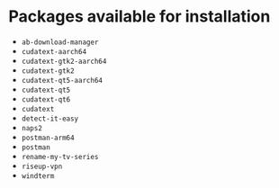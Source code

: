 # Packages available for installation

* `ab-download-manager`
* `cudatext-aarch64`
* `cudatext-gtk2-aarch64`
* `cudatext-gtk2`
* `cudatext-qt5-aarch64`
* `cudatext-qt5`
* `cudatext-qt6`
* `cudatext`
* `detect-it-easy`
* `naps2`
* `postman-arm64`
* `postman`
* `rename-my-tv-series`
* `riseup-vpn`
* `windterm`
